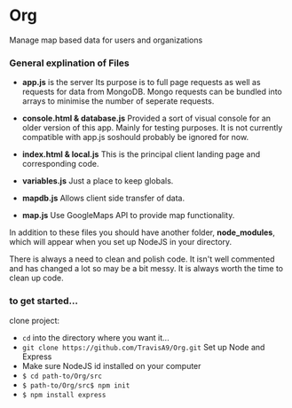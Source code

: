 # Org
Manage map based data for users and organizations

### General explination of Files

* **app.js** is the server Its purpose is to full page requests as well as requests for data from MongoDB. Mongo requests can be bundled into arrays to minimise the number of seperate requests. 

* **console.html & database.js** Provided a sort of visual console for an older version of this app. Mainly for testing purposes. It is not currently compatible with app.js soshould probably be ignored for now.

* **index.html & local.js** This is the principal client landing page and corresponding code.

* **variables.js** Just a place to keep globals.

* **mapdb.js** Allows client side transfer of data.

* **map.js** Use GoogleMaps API to provide map functionality.

In addition to these files you should have another folder, **node_modules**, which will appear when you set up NodeJS in your directory.

There is always a need to clean and polish code. It isn't well commented and has changed a lot so may be a bit messy. It is always worth the time to clean up code. 

### to get started...
clone project:
* ```cd``` into the directory where you want it...
* ```git clone https://github.com/TravisA9/Org.git```
Set up Node and Express
* Make sure NodeJS id installed on your computer
* ```$ cd path-to/Org/src```
* ```$ path-to/Org/src$ npm init```
* ```$ npm install express```
